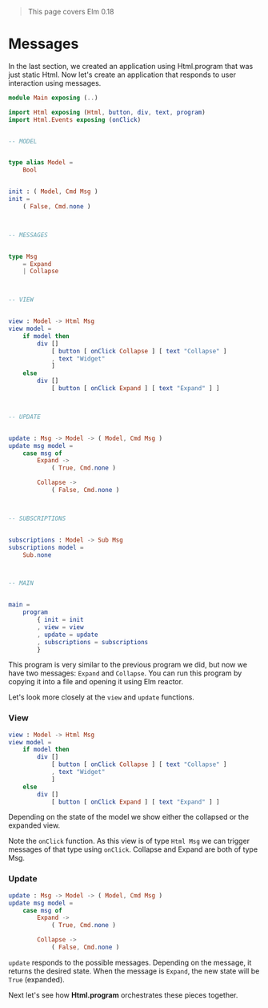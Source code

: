 > This page covers Elm 0.18

# Messages

In the last section, we created an application using Html.program that was just static Html. Now let's create an application that responds to user interaction using messages.

```elm
module Main exposing (..)

import Html exposing (Html, button, div, text, program)
import Html.Events exposing (onClick)


-- MODEL


type alias Model =
    Bool


init : ( Model, Cmd Msg )
init =
    ( False, Cmd.none )



-- MESSAGES


type Msg
    = Expand
    | Collapse



-- VIEW


view : Model -> Html Msg
view model =
    if model then
        div []
            [ button [ onClick Collapse ] [ text "Collapse" ]
            , text "Widget"
            ]
    else
        div []
            [ button [ onClick Expand ] [ text "Expand" ] ]



-- UPDATE


update : Msg -> Model -> ( Model, Cmd Msg )
update msg model =
    case msg of
        Expand ->
            ( True, Cmd.none )

        Collapse ->
            ( False, Cmd.none )



-- SUBSCRIPTIONS


subscriptions : Model -> Sub Msg
subscriptions model =
    Sub.none



-- MAIN


main =
    program
        { init = init
        , view = view
        , update = update
        , subscriptions = subscriptions
        }
```

This program is very similar to the previous program we did, but now we have two messages: `Expand` and `Collapse`. You can run this program by copying it into a file and opening it using Elm reactor. 

Let's look more closely at the `view` and `update` functions.

### View

```elm
view : Model -> Html Msg
view model =
    if model then
        div []
            [ button [ onClick Collapse ] [ text "Collapse" ]
            , text "Widget"
            ]
    else
        div []
            [ button [ onClick Expand ] [ text "Expand" ] ]
```

Depending on the state of the model we show either the collapsed or the expanded view. 

Note the `onClick` function. As this view is of type `Html Msg` we can trigger messages of that type using `onClick`. Collapse and Expand are both of type Msg.

### Update

```elm
update : Msg -> Model -> ( Model, Cmd Msg )
update msg model =
    case msg of
        Expand ->
            ( True, Cmd.none )

        Collapse ->
            ( False, Cmd.none )
```

`update` responds to the possible messages. Depending on the message, it returns the desired state. When the message is `Expand`, the new state will be `True` (expanded). 

Next let's see how __Html.program__ orchestrates these pieces together.
